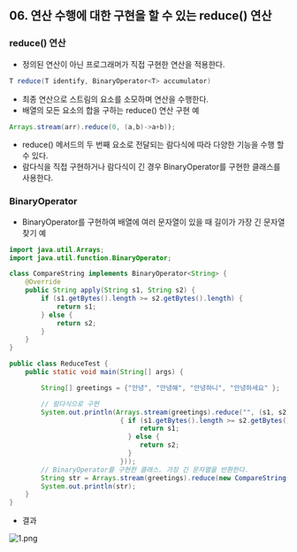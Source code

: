 ## 06. 연산 수행에 대한 구현을 할 수 있는 reduce() 연산

### reduce() 연산

- 정의된 연산이 아닌 프로그래머가 직접 구현한 연산을 적용한다.

```java
T reduce(T identify, BinaryOperator<T> accumulator)
```

- 최종 연산으로 스트림의 요소를 소모하며 연산을 수행한다.
- 배열의 모든 요소의 합을 구하는 reduce() 연산 구현 예

```java
Arrays.stream(arr).reduce(0, (a,b)->a+b));
```

- reduce() 메서드의 두 번째 요소로 전달되는 람다식에 따라 다양한 기능을 수행 할 수 있다.
- 람다식을 직접 구현하거나 람다식이 긴 경우 BinaryOperator를 구현한 클래스를 사용한다.

### BinaryOperator

- BinaryOperator를 구현하여 배열에 여러 문자열이 있을 때 길이가 가장 긴 문자열 찾기 예

```java
import java.util.Arrays;
import java.util.function.BinaryOperator;

class CompareString implements BinaryOperator<String> {
    @Override
    public String apply(String s1, String s2) {
        if (s1.getBytes().length >= s2.getBytes().length) {
            return s1;
        } else {
            return s2;
        }
    }
}

public class ReduceTest {
    public static void main(String[] args) {

        String[] greetings = {"안녕", "안녕해", "안녕하니", "안녕하세요" };

        // 람다식으로 구현
        System.out.println(Arrays.stream(greetings).reduce("", (s1, s2) ->
                            { if (s1.getBytes().length >= s2.getBytes().length) {
                                 return s1;
                              } else {
                                 return s2;
                              }
                            }));
        // BinaryOperator를 구현한 클래스. 가장 긴 문자열을 반환한다.
        String str = Arrays.stream(greetings).reduce(new CompareString()).get();
        System.out.println(str);
    }
}
```

- 결과

![1.png](https://t1.daumcdn.net/cafeattach/1Dzpp/51e96432d2346793bbe512f6596f6c30c188317b)